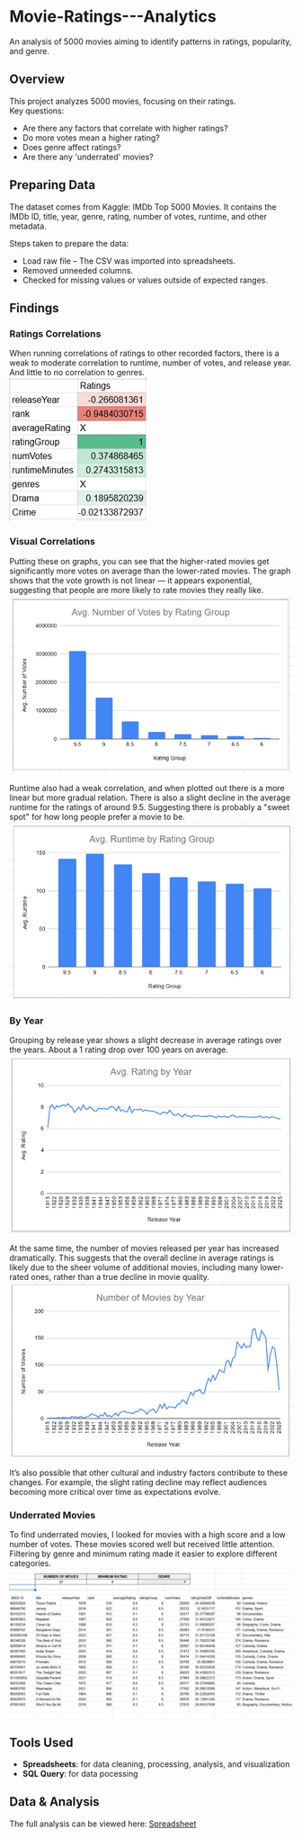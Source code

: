 # Movie-Ratings---Analytics

An analysis of 5000 movies aiming to identify patterns in ratings, popularity, and genre.


## Overview
This project analyzes 5000 movies, focusing on their ratings.  
Key questions:
- Are there any factors that correlate with higher ratings?
- Do more votes mean a higher rating?
- Does genre affect ratings?
- Are there any 'underrated' movies?

## Preparing Data
The dataset comes from Kaggle: IMDb Top 5000 Movies.
It contains the IMDb ID, title, year, genre, rating, number of votes, runtime, and other metadata.

Steps taken to prepare the data:
- Load raw file – The CSV was imported into spreadsheets.
- Removed unneeded columns.
- Checked for missing values or values outside of expected ranges.


## Findings
### Ratings Correlations
When running correlations of ratings to other recorded factors, there is a weak to moderate correlation to runtime, number of votes, and release year. And little to no correlation to genres.    
![Ratings Correlation](Plots/ratingsCorr.png)


### Visual Correlations
Putting these on graphs, you can see that the higher-rated movies get significantly more votes on average than the lower-rated movies.
The graph shows that the vote growth is not linear — it appears exponential, suggesting that people are more likely to rate movies they really like.
![Votes by Rating](Plots/votesbyRating.png)

Runtime also had a weak correlation, and when plotted out there is a more linear but more gradual relation.
There is also a slight decline in the average runtime for the ratings of around 9.5. Suggesting there is probably a "sweet spot" for how long people prefer a movie to be.
![Runtime by Rating](Plots/runtimebyRating.png)


### By Year
Grouping by release year shows a slight decrease in average ratings over the years. About a 1 rating drop over 100 years on average.
![Rating by Year](Plots/ratingbyYear.png)

At the same time, the number of movies released per year has increased dramatically. This suggests that the overall decline in average ratings is likely due to the sheer volume of additional movies, including many lower-rated ones, rather than a true decline in movie quality.
![Movies by Year](Plots/moviesbyYear.png)

It’s also possible that other cultural and industry factors contribute to these changes. For example, the slight rating decline may reflect audiences becoming more critical over time as expectations evolve.


### Underrated Movies
To find underrated movies, I looked for movies with a high score and a low number of votes. These movies scored well but received little attention. Filtering by genre and minimum rating made it easier to explore different categories.
![Underrated Movies](Plots/underratedMovies.png)


## Tools Used
- **Spreadsheets**: for data cleaning, processing, analysis, and visualization
- **SQL Query**: for data pocessing

## Data & Analysis
The full analysis can be viewed here: [Spreadsheet](https://docs.google.com/spreadsheets/d/1_CzMmyMFiPguuxqRToYPIqEy3L5AXjUYZ7ydUmQHeV0/edit?usp=sharing)
